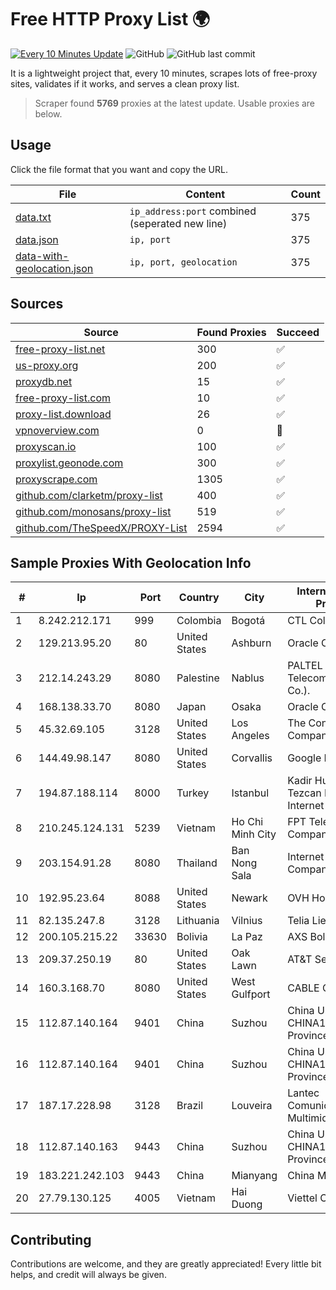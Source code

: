 
# Free HTTP Proxy List 🌍

[![Every 10 Minutes Update](https://github.com/mertguvencli/http-proxy-list/actions/workflows/main.yml/badge.svg?branch=main)](https://github.com/mertguvencli/http-proxy-list/actions/workflows/main.yml)
![GitHub](https://img.shields.io/github/license/mertguvencli/http-proxy-list)
![GitHub last commit](https://img.shields.io/github/last-commit/mertguvencli/http-proxy-list)

It is a lightweight project that, every 10 minutes, scrapes lots of free-proxy sites, validates if it works, and serves a clean proxy list.


> Scraper found **5769** proxies at the latest update. Usable proxies are below.

## Usage

Click the file format that you want and copy the URL.


|File|Content|Count|
|----|-------|-----|
|[data.txt](https://raw.githubusercontent.com/mertguvencli/http-proxy-list/main/proxy-list/data.txt)|`ip_address:port` combined (seperated new line)|375|
|[data.json](https://raw.githubusercontent.com/mertguvencli/http-proxy-list/main/proxy-list/data.json)|`ip, port`|375|
|[data-with-geolocation.json](https://raw.githubusercontent.com/mertguvencli/http-proxy-list/main/proxy-list/data-with-geolocation.json)|`ip, port, geolocation`|375|

## Sources

|Source|Found Proxies|Succeed|
|------|-------------|-------|
|[free-proxy-list.net](https://free-proxy-list.net)|300|✅|
|[us-proxy.org](https://www.us-proxy.org)|200|✅|
|[proxydb.net](http://proxydb.net)|15|✅|
|[free-proxy-list.com](https://free-proxy-list.com/?page=&port=&type%5B%5D=http&type%5B%5D=https&up_time=0&search=Search)|10|✅|
|[proxy-list.download](https://www.proxy-list.download/HTTP)|26|✅|
|[vpnoverview.com](https://vpnoverview.com/privacy/anonymous-browsing/free-proxy-servers)|0|🚫|
|[proxyscan.io](https://www.proxyscan.io)|100|✅|
|[proxylist.geonode.com](https://proxylist.geonode.com/api/proxy-list?limit=300&page=1&sort_by=lastChecked&sort_type=desc&protocols=http,https)|300|✅|
|[proxyscrape.com](https://api.proxyscrape.com/v2/?request=displayproxies&protocol=http&timeout=10000&country=all&ssl=all&anonymity=all)|1305|✅|
|[github.com/clarketm/proxy-list](https://raw.githubusercontent.com/clarketm/proxy-list/master/proxy-list-raw.txt)|400|✅|
|[github.com/monosans/proxy-list](https://raw.githubusercontent.com/monosans/proxy-list/main/proxies/http.txt)|519|✅|
|[github.com/TheSpeedX/PROXY-List](https://raw.githubusercontent.com/TheSpeedX/PROXY-List/master/http.txt)|2594|✅|


## Sample Proxies With Geolocation Info

|#|Ip|Port|Country|City|Internet Service Provider|
|-|--|----|-------|----|-------------------------|
|1|8.242.212.171|999|Colombia|Bogotá|CTL Colombia|
|2|129.213.95.20|80|United States|Ashburn|Oracle Corporation|
|3|212.14.243.29|8080|Palestine|Nablus|PALTEL (Palestine Telecommunications Co.).|
|4|168.138.33.70|8080|Japan|Osaka|Oracle Corporation|
|5|45.32.69.105|3128|United States|Los Angeles|The Constant Company|
|6|144.49.98.147|8080|United States|Corvallis|Google LLC|
|7|194.87.188.114|8000|Turkey|Istanbul|Kadir Huseyin Tezcan Nosspeed Internet Teknolojileri|
|8|210.245.124.131|5239|Vietnam|Ho Chi Minh City|FPT Telecom Company|
|9|203.154.91.28|8080|Thailand|Ban Nong Sala|Internet Thailand Company Ltd.|
|10|192.95.23.64|8088|United States|Newark|OVH Hosting|
|11|82.135.247.8|3128|Lithuania|Vilnius|Telia Lietuva|
|12|200.105.215.22|33630|Bolivia|La Paz|AXS Bolivia S. A.|
|13|209.37.250.19|80|United States|Oak Lawn|AT&T Services, Inc.|
|14|160.3.168.70|8080|United States|West Gulfport|CABLE ONE, INC.|
|15|112.87.140.164|9401|China|Suzhou|China Unicom CHINA169 Jiangsu Province Network|
|16|112.87.140.164|9401|China|Suzhou|China Unicom CHINA169 Jiangsu Province Network|
|17|187.17.228.98|3128|Brazil|Louveira|Lantec Comunicacao Multimidia Ltda|
|18|112.87.140.163|9443|China|Suzhou|China Unicom CHINA169 Jiangsu Province Network|
|19|183.221.242.103|9443|China|Mianyang|China Mobile|
|20|27.79.130.125|4005|Vietnam|Hai Duong|Viettel Corporation|



## Contributing

Contributions are welcome, and they are greatly appreciated! Every
little bit helps, and credit will always be given.

